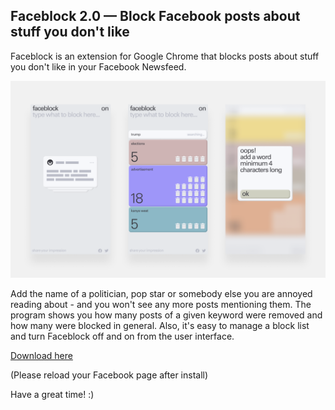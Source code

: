 ## Faceblock 2.0 — Block Facebook posts about stuff you don't like 
Faceblock is an extension for Google Chrome that blocks posts about stuff you don't like in your Facebook Newsfeed.

![Faceblock](promo/Faceblock-README.png)

Add the name of a politician, pop star or somebody else you are annoyed reading about - and you won't see any more posts mentioning them.
The program shows you how many posts of a given keyword were removed and how many were blocked in general. Also, it's easy to manage a block list and turn Faceblock off and on from the user interface.

[Download here](https://chrome.google.com/webstore/detail/faceblock/aljnhamaajogdndmfnedoodpoofadkph)

(Please reload your Facebook page after install)

Have a great time! :)
